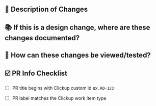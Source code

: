 ## :pencil: Description of Changes


## :books: If this is a design change, where are these changes documented?


## :eyes: How can these changes be viewed/tested?



## :ballot_box_with_check: PR Info Checklist
- [ ] PR title begins with Clickup custom id ex. `RD-123`
- [ ] PR label matches the Clickup work item type



<!-- 
JUST FOR REFERNCE WILL NOT SHOW IN PR BUT CAN BE REMOVED
For ClickUp Work Items use this format: Fixes RD-123
https://docs.microsoft.com/en-us/azure/devops/boards/github/link-to-from-github?view=azure-devops

For GitHub Issues use this format link issue numbers: Fixes #123
https://docs.github.com/en/free-pro-team@latest/github/managing-your-work-on-github/linking-a-pull-request-to-an-issue#linking-a-pull-request-to-an-issue-using-a-keyword

For Grand Avenue Documents add a link to the document using the following format: [Document Name](Link to the document)
-->

